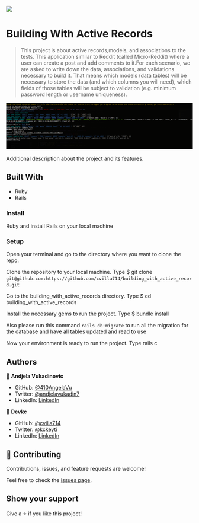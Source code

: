 ![](https://img.shields.io/badge/Microverse-blueviolet)

# Building With Active Records

> This project is about active records,models, and associations to the tests. This application similar to Reddit (called Micro-Reddit) where a user can create a post and add comments to it.For each scenario, we are asked to write down the data, associations, and validations necessary to build it. That means which models (data tables) will be necessary to store the data (and which columns you will need), which fields of those tables will be subject to validation (e.g. minimum password length or username uniqueness).

![screenshot](./app_screenshot.png)

Additional description about the project and its features.

## Built With

- Ruby
- Rails

### Install

Ruby and install Rails on your local machine

### Setup

Open your terminal and go to the directory where you want to clone the repo.

Clone the repository to your local machine. Type $ git clone `git@github.com:https://github.com/cvilla714/building_with_active_record.git`

Go to the building_with_active_records directory. Type $ cd building_with_active_records

Install the necessary gems to run the project. Type $ bundle install

Also please run this command `rails db:migrate` to run all the migration for the database and have all tables updated and read to use

Now your environment is ready to run the project. Type rails c

## Authors

👤 **Andjela Vukadinovic**

- GitHub: [@410AngelaVu](https://github.com/410AngelaVu)
- Twitter: [@andjelavukadin7](https://twitter.com/andjelavukadin7)
- LinkedIn: [LinkedIn](https://www.linkedin.com/in/andjela-vukadinovic-67a21b1b2/)

👤 **Devkc**

- GitHub: [@cvilla714](https://github.com/cvilla714)
- Twitter: [@kckeyti](https://twitter.com/kckeyti)
- LinkedIn: [LinkedIn](https://www.linkedin.com/in/cosmel-villalobos-1900531aa/)

## 🤝 Contributing

Contributions, issues, and feature requests are welcome!

Feel free to check the [issues page](issues/).

## Show your support

Give a ⭐️ if you like this project!
